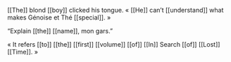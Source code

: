 [[The]] blond [[boy]] clicked his tongue. « [[He]] can’t [[understand]] what makes Génoise et Thé [[special]]. »

“Explain [[the]] [[name]], mon gars.”

« It refers [[to]] [[the]] [[first]] [[volume]] [[of]] [[In]] Search [[of]] [[Lost]] [[Time]]. »